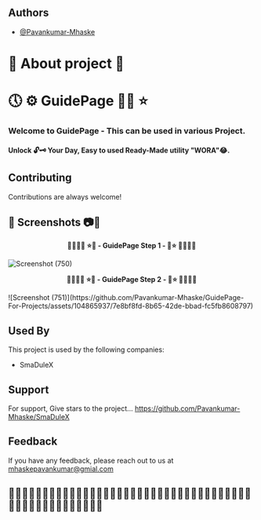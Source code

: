 ## Authors

- [@Pavankumar-Mhaske](https://github.com/Pavankumar-Mhaske)

# 🚀 About project 💖

# 🕔 ⚙ GuidePage ✌🏻 ⭐

### Welcome to GuidePage - This can be used in various Project.

#### Unlock 🔓🗝 Your Day, Easy to used Ready-Made utility "WORA"😂.

## Contributing

Contributions are always welcome!

## 📸 Screenshots 📷🎥

<p align="center">
  <b> 🌴🎄🌳🌲 ⭐💖 - GuidePage Step 1 - 💖⭐ 🌲🌳🎄🌴 </b>
</p>

![Screenshot (750)](https://github.com/Pavankumar-Mhaske/GuidePage-For-Projects/assets/104865937/9795c8ba-afd7-43af-a97b-77e23808c95f)

<p align="center">
  <b> 🌴🎄🌳🌲 ⭐💖 - GuidePage Step 2 - 💖⭐ 🌲🌳🎄🌴 </b>
</p>
![Screenshot (751)](https://github.com/Pavankumar-Mhaske/GuidePage-For-Projects/assets/104865937/7e8bf8fd-8b65-42de-bbad-fc5fb8608797)


## Used By

This project is used by the following companies:

- SmaDuleX

## Support

For support, Give stars to the project... https://github.com/Pavankumar-Mhaske/SmaDuleX


## Feedback

If you have any feedback, please reach out to us at mhaskepavankumar@gmial.com

## 👋🏻✍🏻🤟🏻🙌🏻🙏🏻👏🏻🤟🏻🙌🏻👏🏻🤟🏻🙏🏻🙌🏻👏🏻🤟🏻🙌🏻🙏🏻🤟🏻👏🏻🙌🏻🙏🏻🤟🏻👏🏻🙌🏻🙏🏻🙏🏻


